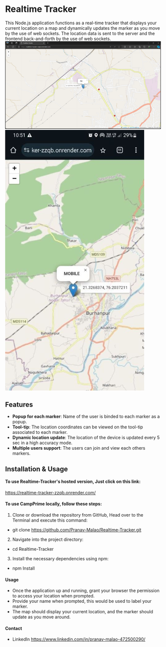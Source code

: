 # Realtime Tracker

This Node.js application functions as a real-time tracker that displays your current location on a map and dynamically updates the marker as you move by the use of web sockets.
The location data is sent to the server and the frontend back-and-forth by the use of web sockets.
![CampPrime showpage](Screenshots/PC_version.png)
![CampPrime Logo](Screenshots/Mobile_version_new.jpg)

## Features

- **Popup for each marker**: Name of the user is binded to each marker as a popup.
- **Tool-tip**: The location coordinates can be viewed on the tool-tip associated to each marker.
- **Dynamic location update**: The location of the device is updated every 5 sec in a high accuracy mode.
- **Multiple users support**: The users can join and view each others markers.

## Installation & Usage

#### To use Realtime-Tracker's hosted version, Just click on this link:
https://realtime-tracker-zzqb.onrender.com/

#### To use CampPrime locally, follow these steps:

1. Clone or download the repository from GitHub, Head over to the Terminal and execute this command:
- git clone https://github.com/Pranav-Malao/Realtime-Tracker.git

2. Navigate into the project directory:
- cd Realtime-Tracker

3. Install the necessary dependencies using npm:
- npm Install

#### Usage

- Once the application up and running, grant your browser the permission to access your location when prompted.
- Provide your name when prompted, this would be used to label your marker.
- The map should display your current location, and the marker should update as you move around.

#### Contact

- LinkedIn https://www.linkedin.com/in/pranav-malao-472500290/